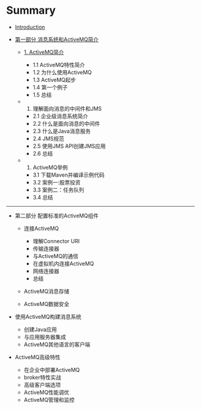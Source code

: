 # Summary

* [Introduction](README.md)
* [第一部分  消息系统和ActiveMQ简介](chapter1.md)

  * [1. ActiveMQ简介](activemq简介.md)

    * 1.1 ActiveMQ特性简介
    * 1.2 为什么使用ActiveMQ
    * 1.3 ActiveMQ起步
    * 1.4 第一个例子
    * 1.5 总结

  * 1. 理解面向消息的中间件和JMS


    * 2.1 企业级消息系统简介
    * 2.2 什么是面向消息的中间件
    * 2.3 什么是Java消息服务
    * 2.4 JMS规范
    * 2.5 使用JMS API创建JMS应用
    * 2.6 总结

  * 1. ActiveMQ举例


    * 3.1 下载Maven并编译示例代码
    * 3.2 案例一:股票投资
    * 3.3 案例二：任务队列
    * 3.4 总结



---

* 第二部分 配置标准的ActiveMQ组件

  * 连接ActiveMQ

    * 理解Connector URI
    * 传输连接器
    * 与ActiveMQ的通信
    * 在虚拟机内连接ActiveMQ
    * 网络连接器
    * 总结

  * ActiveMQ消息存储

  * ActiveMQ数据安全



* 使用ActiveMQ构建消息系统

  * 创建Java应用
  * 与应用服务器集成
  * ActiveMQ其他语言的客户端

* ActiveMQ高级特性

  * 在企业中部署ActiveMQ
  * broker特性实战
  * 高级客户端选项
  * ActiveMQ性能调优
  * ActiveMQ管理和监控



